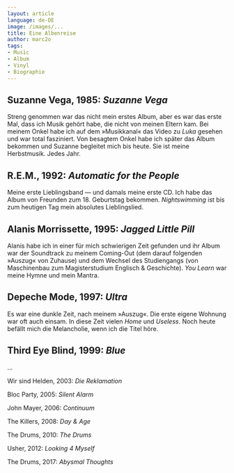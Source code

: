 ```yaml
---
layout: article
language: de-DE
image: /images/...
title: Eine Albenreise
author: marc2o
tags:
- Music
- Album
- Vinyl
- Biographie
---
```


## Suzanne Vega, 1985: _Suzanne Vega_

Streng genommen war das nicht mein erstes Album, aber es war das erste Mal, dass ich Musik gehört habe, die nicht von meinen Eltern kam. Bei meinem Onkel habe ich auf dem »Musikkanal« das Video zu _Luka_ gesehen und war total fasziniert. Von besagtem Onkel habe ich später das Album bekommen und Suzanne begleitet mich bis heute. Sie ist meine Herbstmusik. Jedes Jahr.

## R.E.M., 1992: _Automatic for the People_

Meine erste Lieblingsband — und damals meine erste CD. Ich habe das Album von Freunden zum 18. Geburtstag bekommen. _Nightswimming_ ist bis zum heutigen Tag mein absolutes Lieblingslied.

## Alanis Morrissette, 1995: _Jagged Little Pill_

Alanis habe ich in einer für mich schwierigen Zeit gefunden und ihr Album war der Soundtrack zu meinem Coming-Out (dem darauf folgenden »Auszug« von Zuhause) und dem Wechsel des Studiengangs (von Maschinenbau zum Magisterstudium Englisch & Geschichte). _You Learn_ war meine Hymne und mein Mantra.

## Depeche Mode, 1997: _Ultra_

Es war eine dunkle Zeit, nach meinem »Auszug«. Die erste eigene Wohnung war oft auch einsam. In diese Zeit vielen _Home_ und _Useless_. Noch heute befällt mich die Melancholie, wenn ich die Titel höre.

## Third Eye Blind, 1999: _Blue_

…

Wir sind Helden, 2003: _Die Reklamation_

Bloc Party, 2005: _Silent Alarm_

John Mayer, 2006: _Continuum_

The Killers, 2008: _Day & Age_

The Drums, 2010: _The Drums_

Usher, 2012: _Looking 4 Myself_

The Drums, 2017: _Abysmal Thoughts_
